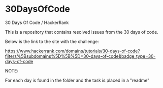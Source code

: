 # 30DaysOfCode
 30 Days Of Code / HackerRank


This is a repository that contains resolved issues from the 30 days of code.


Below is the link to the site with the challenge:


https://www.hackerrank.com/domains/tutorials/30-days-of-code?filters%5Bsubdomains%5D%5B%5D=30-days-of-code&badge_type=30-days-of-code



NOTE:


For each day is found in the folder and the task is placed in a "readme" 
